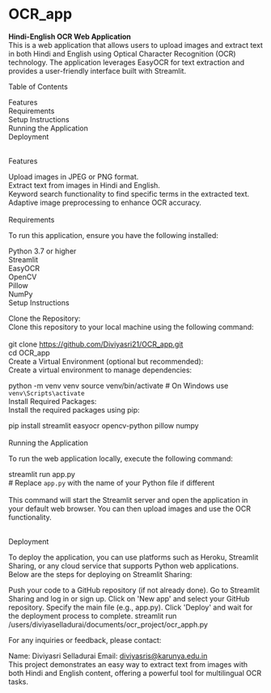 # OCR_app 
**Hindi-English OCR Web Application**<br>
This is a web application that allows users to upload images and extract text in both Hindi and English using Optical Character Recognition (OCR) technology. The application leverages EasyOCR for text extraction and provides a user-friendly interface built with Streamlit.<br>

Table of Contents<br>

Features<br>
Requirements<br>
Setup Instructions<br>
Running the Application<br>
Deployment<br><br>

Features<br>

Upload images in JPEG or PNG format.<br>
Extract text from images in Hindi and English.<br>
Keyword search functionality to find specific terms in the extracted text.<br>
Adaptive image preprocessing to enhance OCR accuracy.<br><br>
Requirements<br>

To run this application, ensure you have the following installed:<br>

Python 3.7 or higher<br>
Streamlit<br>
EasyOCR<br>
OpenCV<br>
Pillow<br>
NumPy<br>
Setup Instructions<br>

Clone the Repository:<br> Clone this repository to your local machine using the following command:<br><br>
git clone https://github.com/Diviyasri21/OCR_app.git<br>
cd OCR_app<br>
Create a Virtual Environment (optional but recommended): <br>Create a virtual environment to manage dependencies:<br>

python -m venv venv
source venv/bin/activate  # On Windows use `venv\Scripts\activate`<br>
Install Required Packages:<br> Install the required packages using pip:<br>

pip install streamlit easyocr opencv-python pillow numpy<br><br>
Running the Application<br>

To run the web application locally, execute the following command:<br>

streamlit run app.py<br>  # Replace `app.py` with the name of your Python file if different<br><br>
This command will start the Streamlit server and open the application in your default web browser. You can then upload images and use the OCR functionality.<br><br>

Deployment<br>

To deploy the application, you can use platforms such as Heroku, Streamlit Sharing, or any cloud service that supports Python web applications. <br>Below are the steps for deploying on Streamlit Sharing:<br>

Push your code to a GitHub repository (if not already done).
Go to Streamlit Sharing and log in or sign up.
Click on 'New app' and select your GitHub repository.
Specify the main file (e.g., app.py).
Click 'Deploy' and wait for the deployment process to complete.
streamlit run /users/diviyaselladurai/documents/ocr_project/ocr_apph.py


For any inquiries or feedback, please contact:

Name: Diviyasri Selladurai
Email: diviyasris@karunya.edu.in <br>
This project demonstrates an easy way to extract text from images with both Hindi and English content, offering a powerful tool for multilingual OCR tasks.
